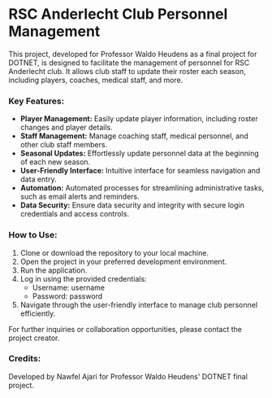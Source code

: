 # RSC Anderlecht Club Personnel Management

This project, developed for Professor Waldo Heudens as a final project for DOTNET, is designed to facilitate the management of personnel for RSC Anderlecht club. It allows club staff to update their roster each season, including players, coaches, medical staff, and more.

### Key Features:
- **Player Management:** Easily update player information, including roster changes and player details.
- **Staff Management:** Manage coaching staff, medical personnel, and other club staff members.
- **Seasonal Updates:** Effortlessly update personnel data at the beginning of each new season.
- **User-Friendly Interface:** Intuitive interface for seamless navigation and data entry.
- **Automation:** Automated processes for streamlining administrative tasks, such as email alerts and reminders.
- **Data Security:** Ensure data security and integrity with secure login credentials and access controls.

### How to Use:
1. Clone or download the repository to your local machine.
2. Open the project in your preferred development environment.
3. Run the application.
4. Log in using the provided credentials:
   - Username: username
   - Password: password
5. Navigate through the user-friendly interface to manage club personnel efficiently.

For further inquiries or collaboration opportunities, please contact the project creator.

### Credits:
Developed by Nawfel Ajari for Professor Waldo Heudens' DOTNET final project.
